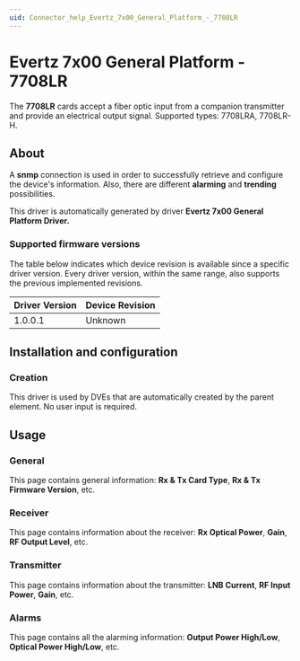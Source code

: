 ```yaml
---
uid: Connector_help_Evertz_7x00_General_Platform_-_7708LR
---
```


# Evertz 7x00 General Platform - 7708LR

The **7708LR** cards accept a fiber optic input from a companion transmitter and provide an electrical output signal. Supported types: 7708LRA, 7708LR-H.

## About

A **snmp** connection is used in order to successfully retrieve and configure the device's information. Also, there are different **alarming** and **trending** possibilities.

This driver is automatically generated by driver **Evertz 7x00 General Platform Driver.**

### Supported firmware versions

The table below indicates which device revision is available since a specific driver version. Every driver version, within the same range, also supports the previous implemented revisions.

| **Driver Version** | **Device Revision** |
|--------------------|---------------------|
| 1.0.0.1            | Unknown             |

## Installation and configuration

### Creation

This driver is used by DVEs that are automatically created by the parent element. No user input is required.

## Usage

### General

This page contains general information: **Rx & Tx Card Type**, **Rx & Tx Firmware Version**, etc.

### Receiver

This page contains information about the receiver: **Rx Optical Power**, **Gain**, **RF Output Level**, etc.

### Transmitter

This page contains information about the transmitter: **LNB Current**, **RF Input Power**, **Gain**, etc.

### Alarms

This page contains all the alarming information: **Output Power High/Low**, **Optical Power High/Low**, etc.
